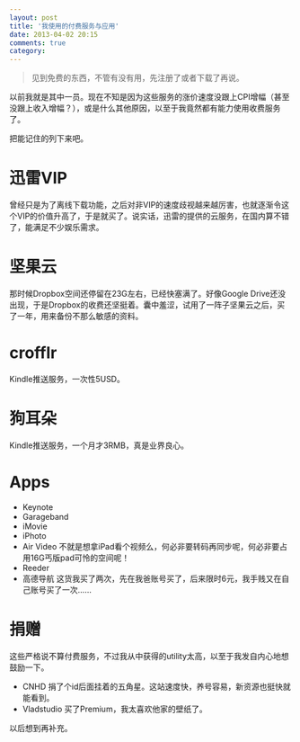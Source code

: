 ```yaml
---
layout: post
title: '我使用的付费服务与应用'
date: 2013-04-02 20:15
comments: true
category: 
---
```

    

> 见到免费的东西，不管有没有用，先注册了或者下载了再说。

以前我就是其中一员。现在不知是因为这些服务的涨价速度没跟上CPI增幅（甚至没跟上收入增幅？），或是什么其他原因，以至于我竟然都有能力使用收费服务了。

把能记住的列下来吧。

# 迅雷VIP

曾经只是为了离线下载功能，之后对非VIP的速度歧视越来越厉害，也就逐渐令这个VIP的价值升高了，于是就买了。说实话，迅雷的提供的云服务，在国内算不错了，能满足不少娱乐需求。

# 坚果云

那时候Dropbox空间还停留在23G左右，已经快塞满了。好像Google Drive还没出现，于是Dropbox的收费还坚挺着。囊中羞涩，试用了一阵子坚果云之后，买了一年，用来备份不那么敏感的资料。

# crofflr

Kindle推送服务，一次性5USD。

# 狗耳朵

Kindle推送服务，一个月才3RMB，真是业界良心。

# Apps

* Keynote
* Garageband
* iMovie
* iPhoto
* Air Video 不就是想拿iPad看个视频么，何必非要转码再同步呢，何必非要占用16G丐版pad可怜的空间呢！
* Reeder
* 高德导航 这货我买了两次，先在我爸账号买了，后来限时6元，我手贱又在自己账号买了一次……

# 捐赠

这些严格说不算付费服务，不过我从中获得的utility太高，以至于我发自内心地想鼓励一下。

* CNHD 捐了个id后面挂着的五角星。这站速度快，养号容易，新资源也挺快就能看到。
* Vladstudio 买了Premium，我太喜欢他家的壁纸了。


以后想到再补充。
